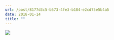 ```yaml
---
url: /post/8177d3c5-b573-4fe3-b184-e2cd75e5b4a5
date: 2018-01-14
title: ""
---
```


<img class="img-fluid" img src="/f0ad26adcf.jpg"  />